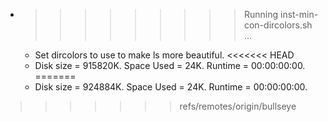 * >>>>>>>>> Running inst-min-con-dircolors.sh ...
  * Set dircolors to use  to make ls more beautiful.
<<<<<<< HEAD
  * Disk size = 915820K. Space Used = 24K. Runtime = 00:00:00:00.
=======
  * Disk size = 924884K. Space Used = 24K. Runtime = 00:00:00:00.
>>>>>>> refs/remotes/origin/bullseye
